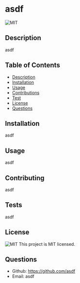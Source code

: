 
# asdf
![MIT](https://img.shields.io/badge/License-MIT-yellowg) 
## Description
asdf
## Table of Contents 
* [Description](#Description)
* [Installation](#Installation)
* [Usage](#Usage)
* [Contributions](#Contributing)
* [Test](#Tests)
* [License](#License)
* [Questions](#Questions)
## Installation
asdf
## Usage
asdf
## Contributing
asdf
## Tests
asdf
## License 
![MIT](https://img.shields.io/badge/License-MIT-yellowg) This project is MIT licensed.
## Questions
* Github: https://github.com/asdf
* Email: asdf
